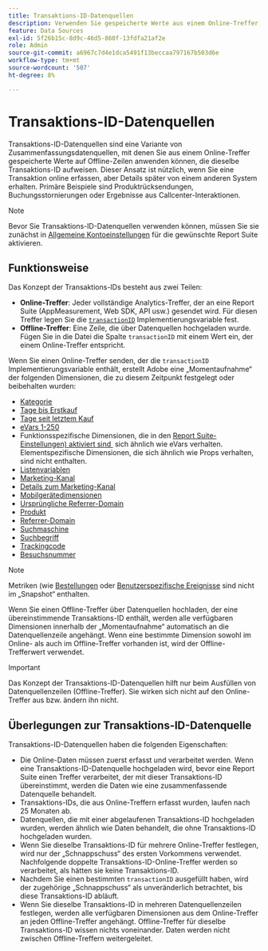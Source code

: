 ```yaml
---
title: Transaktions-ID-Datenquellen
description: Verwenden Sie gespeicherte Werte aus einem Online-Treffer, um Offline-Treffer anzureichern, die eine Transaktions-ID gemeinsam haben.
feature: Data Sources
exl-id: 5f26b15c-8d9c-46d5-860f-13fdfa21af2e
role: Admin
source-git-commit: a6967c7d4e1dca5491f13beccaa797167b503d6e
workflow-type: tm+mt
source-wordcount: '507'
ht-degree: 8%

---
```


# Transaktions-ID-Datenquellen

Transaktions-ID-Datenquellen sind eine Variante von Zusammenfassungsdatenquellen, mit denen Sie aus einem Online-Treffer gespeicherte Werte auf Offline-Zeilen anwenden können, die dieselbe Transaktions-ID aufweisen. Dieser Ansatz ist nützlich, wenn Sie eine Transaktion online erfassen, aber Details später von einem anderen System erhalten. Primäre Beispiele sind Produktrücksendungen, Buchungsstornierungen oder Ergebnisse aus Callcenter-Interaktionen.

>[!NOTE]
>
>Bevor Sie Transaktions-ID-Datenquellen verwenden können, müssen Sie sie zunächst in [Allgemeine Kontoeinstellungen](/help/admin/tools/manage-rs/edit-settings/general/general-acct-settings-admin.md) für die gewünschte Report Suite aktivieren.

## Funktionsweise

Das Konzept der Transaktions-IDs besteht aus zwei Teilen:

* **Online-Treffer**: Jeder vollständige Analytics-Treffer, der an eine Report Suite (AppMeasurement, Web SDK, API usw.) gesendet wird. Für diesen Treffer legen Sie die [`transactionID`](/help/implement/vars/page-vars/transactionid.md) Implementierungsvariable fest.
* **Offline-Treffer**: Eine Zeile, die über Datenquellen hochgeladen wurde. Fügen Sie in die Datei die Spalte `transactionID` mit einem Wert ein, der einem Online-Treffer entspricht.

Wenn Sie einen Online-Treffer senden, der die `transactionID` Implementierungsvariable enthält, erstellt Adobe eine „Momentaufnahme“ der folgenden Dimensionen, die zu diesem Zeitpunkt festgelegt oder beibehalten wurden:

* [Kategorie](/help/components/dimensions/category.md)
* [Tage bis Erstkauf](/help/components/dimensions/days-before-first-purchase.md)
* [Tage seit letztem Kauf](/help/components/dimensions/days-since-last-purchase.md)
* [eVars 1-250](/help/components/dimensions/evar.md)
* Funktionsspezifische Dimensionen, die in den [Report Suite-Einstellungen) aktiviert sind &#x200B;](/help/admin/tools/manage-rs/report-suites-admin.md) sich ähnlich wie eVars verhalten. Elementspezifische Dimensionen, die sich ähnlich wie Props verhalten, sind nicht enthalten.
* [Listenvariablen](/help/implement/vars/page-vars/list.md)
* [Marketing-Kanal](/help/components/dimensions/marketing-channel.md)
* [Details zum Marketing-Kanal](/help/components/dimensions/marketing-detail.md)
* [Mobilgerätedimensionen](/help/components/dimensions/mobile-dimensions.md)
* [Ursprüngliche Referrer-Domain](/help/components/dimensions/original-referring-domain.md)
* [Produkt](/help/components/dimensions/product.md)
* [Referrer-Domain](/help/components/dimensions/referring-domain.md)
* [Suchmaschine](/help/components/dimensions/search-engine.md)
* [Suchbegriff](/help/components/dimensions/search-keyword.md)
* [Trackingcode](/help/components/dimensions/tracking-code.md)
* [Besuchsnummer](/help/components/dimensions/visit-number.md)

>[!NOTE]
>
>Metriken (wie [Bestellungen](/help/components/metrics/orders.md) oder [Benutzerspezifische Ereignisse](/help/components/metrics/custom-events.md) sind nicht im „Snapshot“ enthalten.

Wenn Sie einen Offline-Treffer über Datenquellen hochladen, der eine übereinstimmende Transaktions-ID enthält, werden alle verfügbaren Dimensionen innerhalb der „Momentaufnahme“ automatisch an die Datenquellenzeile angehängt. Wenn eine bestimmte Dimension sowohl im Online- als auch im Offline-Treffer vorhanden ist, wird der Offline-Trefferwert verwendet.

>[!IMPORTANT]
>
>Das Konzept der Transaktions-ID-Datenquellen hilft nur beim Ausfüllen von Datenquellenzeilen (Offline-Treffer). Sie wirken sich nicht auf den Online-Treffer aus bzw. ändern ihn nicht.

## Überlegungen zur Transaktions-ID-Datenquelle

Transaktions-ID-Datenquellen haben die folgenden Eigenschaften:

* Die Online-Daten müssen zuerst erfasst und verarbeitet werden. Wenn eine Transaktions-ID-Datenquelle hochgeladen wird, bevor eine Report Suite einen Treffer verarbeitet, der mit dieser Transaktions-ID übereinstimmt, werden die Daten wie eine zusammenfassende Datenquelle behandelt.
* Transaktions-IDs, die aus Online-Treffern erfasst wurden, laufen nach 25 Monaten ab.
* Datenquellen, die mit einer abgelaufenen Transaktions-ID hochgeladen wurden, werden ähnlich wie Daten behandelt, die ohne Transaktions-ID hochgeladen wurden.
* Wenn Sie dieselbe Transaktions-ID für mehrere Online-Treffer festlegen, wird nur der „Schnappschuss“ des ersten Vorkommens verwendet. Nachfolgende doppelte Transaktions-ID-Online-Treffer werden so verarbeitet, als hätten sie keine Transaktions-ID.
* Nachdem Sie einen bestimmten `transactionID` ausgefüllt haben, wird der zugehörige „Schnappschuss“ als unveränderlich betrachtet, bis diese Transaktions-ID abläuft.
* Wenn Sie dieselbe Transaktions-ID in mehreren Datenquellenzeilen festlegen, werden alle verfügbaren Dimensionen aus dem Online-Treffer an jeden Offline-Treffer angehängt. Offline-Treffer für dieselbe Transaktions-ID wissen nichts voneinander. Daten werden nicht zwischen Offline-Treffern weitergeleitet.
